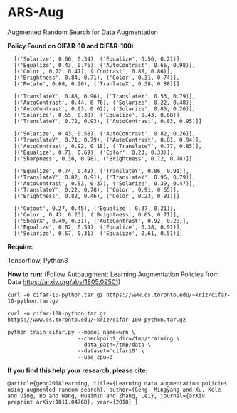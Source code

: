 # ARS-Aug
Augmented Random Search for Data Augmentation

**Policy Found on CIFAR-10 and CIFAR-100:**

      [('Solarize', 0.66, 0.34), ('Equalize', 0.56, 0.21)],
      [('Equalize', 0.43, 0.76), ('AutoContrast', 0.66, 0.98)],
      [('Color', 0.72, 0.47), ('Contrast', 0.88, 0.86)],
      [('Brightness', 0.84, 0.71), ('Color', 0.31, 0.74)],
      [('Rotate', 0.68, 0.26), ('TranlateX', 0.38, 0.88)]]
 
      [('TranslateY', 0.88, 0.96), ('TranslateY', 0.53, 0.79)],
      [('AutoContrast', 0.44, 0.76), ('Solarize', 0.22, 0.48)],
      [('AutoContrast', 0.93, 0.62), ('Solarize', 0.85, 0.26)],
      [('Solarize', 0.55, 0.38), ('Equalize', 0.43, 0.68)],
      [('TranslateY', 0.72, 0.93), ('AutoContrast', 0.83, 0.95)]]
 
      [('Solarize', 0.43, 0.58), ('AutoContrast', 0.82, 0.26)],
      [('TranslateY', 0.71, 0.79), ('AutoContrast', 0.81, 0.94)],
      [('AutoContrast', 0.92, 0.18), ('TranslateY', 0.77, 0.85)],
      [('Equalize', 0.71, 0.69), ('Color', 0.23, 0.33)],
      [('Sharpness', 0.36, 0.98), ('Brightness', 0.72, 0.78)]]
  
      [('Equalize', 0.74, 0.49), ('TranslateY', 0.86, 0.91)],
      [('TranslateY', 0.82, 0.91), ('TranslateY', 0.96, 0.79)],
      [('AutoContrast', 0.53, 0.37), ('Solarize', 0.39, 0.47)],
      [('TranslateY', 0.22, 0.78), ('Color', 0.91, 0.65)],
      [('Brightness', 0.82, 0.46), ('Color', 0.23, 0.91)]]
  
      [('Cutout', 0.27, 0.45), ('Equalize', 0.37, 0.21)],
      [('Color', 0.43, 0.23), ('Brightness', 0.65, 0.71)],
      [('ShearX', 0.49, 0.31), ('AutoContrast', 0.92, 0.28)],
      [('Equalize', 0.62, 0.59), ('Equalize', 0.38, 0.91)],
      [('Solarize', 0.57, 0.31), ('Equalize', 0.61, 0.51)]]
      
**Require:**

Tensorflow, Python3

**How to run:** (Follow Autoaugment: Learning Augmentation Policies from Data
https://arxiv.org/abs/1805.09501)
```
curl -o cifar-10-python.tar.gz https://www.cs.toronto.edu/~kriz/cifar-10-python.tar.gz

curl -o cifar-100-python.tar.gz https://www.cs.toronto.edu/~kriz/cifar-100-python.tar.gz
```

```
python train_cifar.py --model_name=wrn \
                      --checkpoint_dir=/tmp/training \
                      --data_path=/tmp/data \
                      --dataset='cifar10' \
                      --use_cpu=0
```

**If you find this help your research, please cite:**

```
@article{geng2018learning, title={Learning data augmentation policies using augmented random search}, author={Geng, Mingyang and Xu, Kele and Ding, Bo and Wang, Huaimin and Zhang, Lei}, journal={arXiv preprint arXiv:1811.04768}, year={2018} }
```
